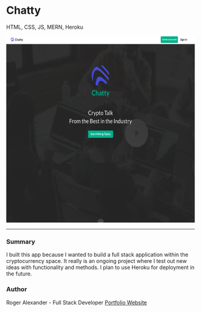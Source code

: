 # Chatty

HTML, CSS, JS, MERN, Heroku

<img src="client/src/media/thechatty.png" width="550" height="500">
<hr />

<h3>Summary</h3>
I built this app because I wanted to build a full stack application within the cryptocurrency space. It really is an ongoing project where I test out new ideas with functionality and methods. I plan to use Heroku for deployment in the future.

<h3>Author</h3>

Roger Alexander - Full Stack Developer <a href="http://www.douschesois.com">Portfolio Website</a>
